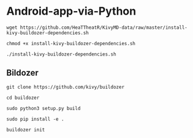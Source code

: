 # Android-app-via-Python

```
wget https://github.com/HeaTTheatR/KivyMD-data/raw/master/install-kivy-buildozer-dependencies.sh
```

```
chmod +x install-kivy-buildozer-dependencies.sh
```
```
./install-kivy-buildozer-dependencies.sh
```

## Bildozer

```
git clone https://github.com/kivy/buildozer
```
```
cd buildozer
```
```
sudo python3 setup.py build
```
```
sudo pip install -e .
```
```
buildozer init
```
